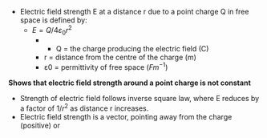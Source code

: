 - Electric field strength E at a distance r due to a point charge Q in free space is defined by:
	- $E = Q/4ε_0 r^2$ 
		- - Q = the charge producing the electric field (C)
		- r = distance from the centre of the charge (m)
		- ε0 = permittivity of free space ($F m^{-1}$) 

**Shows that electric field strength around a point charge is not constant**
- Strength of electric field follows inverse square law, where E reduces by a factor of $1/r^2$ as distance r increases.
- Electric field strength is a vector, pointing away from the charge (positive) or